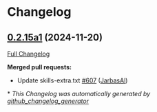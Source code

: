 # Changelog

## [0.2.15a1](https://github.com/OpenVoiceOS/ovos-core/tree/0.2.15a1) (2024-11-20)

[Full Changelog](https://github.com/OpenVoiceOS/ovos-core/compare/0.2.14...0.2.15a1)

**Merged pull requests:**

- Update skills-extra.txt [\#607](https://github.com/OpenVoiceOS/ovos-core/pull/607) ([JarbasAl](https://github.com/JarbasAl))



\* *This Changelog was automatically generated by [github_changelog_generator](https://github.com/github-changelog-generator/github-changelog-generator)*
